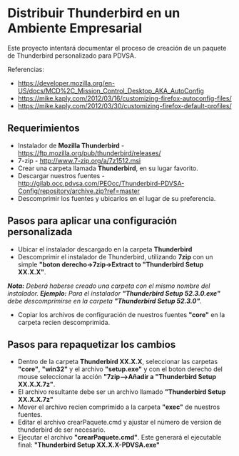 # Distribuir Thunderbird en un Ambiente Empresarial

Este proyecto intentará documentar el proceso de creación de un paquete de Thunderbird personalizado para PDVSA.

Referencias: 

* https://developer.mozilla.org/en-US/docs/MCD%2C_Mission_Control_Desktop_AKA_AutoConfig
* https://mike.kaply.com/2012/03/16/customizing-firefox-autoconfig-files/
* https://mike.kaply.com/2012/03/30/customizing-firefox-default-profiles/

## Requerimientos

* Instalador de **Mozilla Thunderbird** - https://ftp.mozilla.org/pub/thunderbird/releases/
* 7-zip - http://www.7-zip.org/a/7z1512.msi
* Crear una carpeta llamada **Thunderbird**, en su lugar favorito.
* Descargar nuestros fuentes - http://gilab.occ.pdvsa.com/PEOcc/Thunderbird-PDVSA-Config/repository/archive.zip?ref=master
* Descomprimir los fuentes y ubicarlos en el lugar de su preferencia.

## Pasos para aplicar una configuración personalizada

* Ubicar el instalador descargado en la carpeta **Thunderbird**
* Descomprimir el instalador de Thunderbird, utilizando **7zip** con un simple **"boton derecho->7zip->Extract to "Thunderbird Setup XX.X.X"**. 

_**Nota:** Deberá haberse creado una carpeta con el mismo nombre del instalador.  **Ejemplo:** Para el instalador **"Thunderbird Setup 52.3.0.exe"** debe descomprimirse en la carpeta **"Thunderbird Setup 52.3.0"**._

* Copiar los archivos de configuración de nuestros fuentes **"core"** en la carpeta recien descomprimida.

## Pasos para repaquetizar los cambios
* Dentro de la carpeta **Thunderbird XX.X.X**, seleccionar las carpetas **"core"**, **"win32"** y el archivo **"setup.exe"** y con el boton derecho del mouse seleccionar la acción **"7zip-->Añadir a "Thunderbird Setup XX.X.X.7z"**.
* El archivo resultante debe ser un archivo llamado **"Thunderbird Setup XX.X.X.7z"**
* Mover el archivo recien comprimido a la carpeta **"exec"** de nuestros fuentes.
* Editar el archivo crearPaquete.cmd y ajustar el número de version de thunderbird de ser necesario.
* Ejecutar el archivo **"crearPaquete.cmd"**. Este generará el ejecutable final: **"Thunderbird Setup XX.X.X-PDVSA.exe"**
